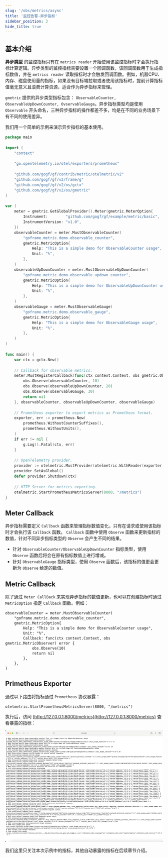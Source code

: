 ```yaml
---
slug: '/obs/metrics/async'
title: '监控告警-异步指标'
sidebar_position: 3
hide_title: true
---
```


## 基本介绍

**异步类型** 的监控指标只有在 `metrics reader` 开始使用该监控指标时才会执行指标计算逻辑。异步类型的监控指标需要设置一个回调函数，该回调函数用于生成指标数值，并在 `metrics reader` 读取指标时才会触发回调函数。例如，机器CPU、内存、磁盘使用量的指标，如果没有目标端拉取或者使用该指标时，提前计算指标值毫无意义且浪费计算资源，适合作为异步指标来管理。

`gmetric` 提供的异步类型指标包含： `ObservableCounter, ObservableUpDownCounter, OvservableGauge`。异步指标类型均是使用 `Observable` 开头命名，三种异步指标的操作都差不多，均是在不同的业务场景下有不同的使用差异。

我们用一个简单的示例来演示异步指标的基本使用。

```go
package main

import (
    "context"

    "go.opentelemetry.io/otel/exporters/prometheus"

    "github.com/gogf/gf/contrib/metric/otelmetric/v2"
    "github.com/gogf/gf/v2/frame/g"
    "github.com/gogf/gf/v2/os/gctx"
    "github.com/gogf/gf/v2/os/gmetric"
)

var (
    meter = gmetric.GetGlobalProvider().Meter(gmetric.MeterOption{
        Instrument:        "github.com/gogf/gf/example/metric/basic",
        InstrumentVersion: "v1.0",
    })
    observableCounter = meter.MustObservableCounter(
        "goframe.metric.demo.observable_counter",
        gmetric.MetricOption{
            Help: "This is a simple demo for ObservableCounter usage",
            Unit: "%",
        },
    )
    observableUpDownCounter = meter.MustObservableUpDownCounter(
        "goframe.metric.demo.observable_updown_counter",
        gmetric.MetricOption{
            Help: "This is a simple demo for ObservableUpDownCounter usage",
            Unit: "%",
        },
    )
    observableGauge = meter.MustObservableGauge(
        "goframe.metric.demo.observable_gauge",
        gmetric.MetricOption{
            Help: "This is a simple demo for ObservableGauge usage",
            Unit: "%",
        },
    )
)

func main() {
    var ctx = gctx.New()

    // Callback for observable metrics.
    meter.MustRegisterCallback(func(ctx context.Context, obs gmetric.Observer) error {
        obs.Observe(observableCounter, 10)
        obs.Observe(observableUpDownCounter, 20)
        obs.Observe(observableGauge, 30)
        return nil
    }, observableCounter, observableUpDownCounter, observableGauge)

    // Prometheus exporter to export metrics as Prometheus format.
    exporter, err := prometheus.New(
        prometheus.WithoutCounterSuffixes(),
        prometheus.WithoutUnits(),
    )
    if err != nil {
        g.Log().Fatal(ctx, err)
    }

    // OpenTelemetry provider.
    provider := otelmetric.MustProvider(otelmetric.WithReader(exporter))
    provider.SetAsGlobal()
    defer provider.Shutdown(ctx)

    // HTTP Server for metrics exporting.
    otelmetric.StartPrometheusMetricsServer(8000, "/metrics")
}

```

## Meter Callback

异步指标需要定义 `Callback` 函数来管理指标数值变化，只有在请求或使用该指标时才会执行该 `Callback` 函数。 `Callback` 函数中使用 `Observe` 函数来更新指标的数值，针对不同异步指标类型的 `Observe` 会产生不同的结果。

- 针对 `ObservableCounter/ObservableUpDownCounter` 指标类型，使用 `Observe` 函数后将会在原有指标数值上进行增减。
- 针对 `ObservableGauge` 指标类型，使用 `Observe` 函数后，该指标的值更会更新为 `Observe` 给定的数值。

## Metric Callback

除了通过 `Meter CallBack` 来实现异步指标的数值更新，也可以在创建指标时通过 `MetricOption` 指定 `Callback` 函数。例如：

```
observableCounter = meter.MustObservableCounter(
    "goframe.metric.demo.observable_counter",
    gmetric.MetricOption{
        Help: "This is a simple demo for ObservableCounter usage",
        Unit: "%",
        Callback: func(ctx context.Context, obs gmetric.MetricObserver) error {
            obs.Observe(10)
            return nil
        },
    },
)
```

## Primetheus Exporter

通过以下路由将指标通过 `Prometheus` 协议暴露：

```
otelmetric.StartPrometheusMetricsServer(8000, "/metrics")
```

执行后，访问 [http://127.0.0.1:8000/metrics](http://127.0.0.1:8000/metrics) 查看暴露的指标：

![](/markdown/5e79d0fe7ae3773ee055a5d600abe7dd.png)

我们这里只关注本次示例中的指标，其他自动暴露的指标在后续章节介绍。